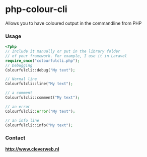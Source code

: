 # php-colour-cli

Allows you to have coloured output in the commandline from PHP

### Usage
```php
<?php
// Include it manually or put in the library folder
// of your framework. For example, I use it in Laravel
require_once("colourfulcli.php");
// Debugging
Colourfulcli::debug("My text");

// Normal line
Colourfulcli::line("My text");

// a comment
Colourfulcli::comment("My text");

// an error
Colourfulcli::error("My text");

// an info line
Colourfulcli::info("My text");
```

### Contact
**http://www.cleverweb.nl**